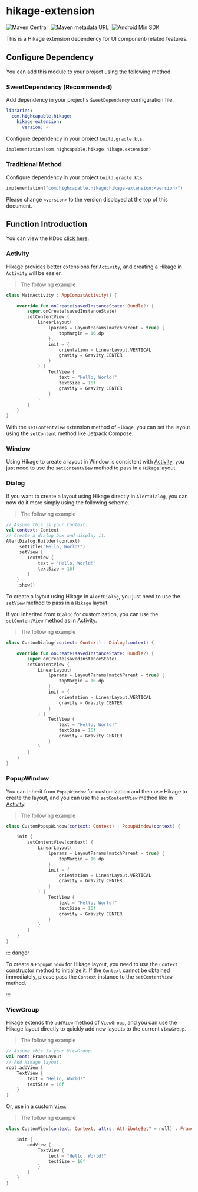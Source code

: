 # hikage-extension

![Maven Central](https://img.shields.io/maven-central/v/com.highcapable.hikage/hikage-extension?logo=apachemaven&logoColor=orange)
<span style="margin-left: 5px"/>
![Maven metadata URL](https://img.shields.io/maven-metadata/v?metadataUrl=https%3A%2F%2Fraw.githubusercontent.com%2FHighCapable%2Fmaven-repository%2Frefs%2Fheads%2Fmain%2Frepository%2Freleases%2Fcom%2Fhighcapable%2Fhikage%2Fhikage-extension%2Fmaven-metadata.xml&logo=apachemaven&logoColor=orange&label=highcapable-maven-releases)
<span style="margin-left: 5px"/>
![Android Min SDK](https://img.shields.io/badge/Min%20SDK-21-orange?logo=android)

This is a Hikage extension dependency for UI component-related features.

## Configure Dependency

You can add this module to your project using the following method.

### SweetDependency (Recommended)

Add dependency in your project's `SweetDependency` configuration file.

```yaml
libraries:
  com.highcapable.hikage:
    hikage-extension:
      version: +
```

Configure dependency in your project `build.gradle.kts`.

```kotlin
implementation(com.highcapable.hikage.hikage.extension)
```

### Traditional Method

Configure dependency in your project `build.gradle.kts`.

```kotlin
implementation("com.highcapable.hikage:hikage-extension:<version>")
```

Please change `<version>` to the version displayed at the top of this document.

## Function Introduction

You can view the KDoc [click here](kdoc://hikage-extension).

### Activity

Hikage provides better extensions for `Activity`, and creating a Hikage in `Activity` will be easier.

> The following example

```kotlin
class MainActivity : AppCompatActivity() {

    override fun onCreate(savedInstanceState: Bundle?) {
        super.onCreate(savedInstanceState)
        setContentView {
            LinearLayout(
                lparams = LayoutParams(matchParent = true) {
                    topMargin = 16.dp
                },
                init = {
                    orientation = LinearLayout.VERTICAL
                    gravity = Gravity.CENTER
                }
            ) {
                TextView {
                    text = "Hello, World!"
                    textSize = 16f
                    gravity = Gravity.CENTER
                }
            }
        }
    }
}
```

With the `setContentView` extension method of `Hikage`, you can set the layout using the `setContent` method like Jetpack Compose.

### Window

Using Hikage to create a layout in Window is consistent with [Activity](#activity), you just need to use the `setContentView` method to pass in a `Hikage` layout.

### Dialog

If you want to create a layout using Hikage directly in `AlertDialog`, you can now do it more simply using the following scheme.

> The following example

```kotlin
// Assume this is your Context.
val context: Context
// Create a dialog box and display it.
AlertDialog.Builder(context)
    .setTitle("Hello, World!")
    .setView {
        TextView {
            text = "Hello, World!"
            textSize = 16f
        }
    }
    .show()
```

To create a layout using Hikage in `AlertDialog`, you just need to use the `setView` method to pass in a `Hikage` layout.

If you inherited from `Dialog` for customization, you can use the `setContentView` method as in [Activity](#activity).

> The following example

```kotlin
class CustomDialog(context: Context) : Dialog(context) {

    override fun onCreate(savedInstanceState: Bundle?) {
        super.onCreate(savedInstanceState)
        setContentView {
            LinearLayout(
                lparams = LayoutParams(matchParent = true) {
                    topMargin = 16.dp
                },
                init = {
                    orientation = LinearLayout.VERTICAL
                    gravity = Gravity.CENTER
                }
            ) {
                TextView {
                    text = "Hello, World!"
                    textSize = 16f
                    gravity = Gravity.CENTER
                }
            }
        }
    }
}
```

### PopupWindow

You can inherit from `PopupWindow` for customization and then use Hikage to create the layout,
and you can use the `setContentView` method like in [Activity](#activity).

> The following example

```kotlin
class CustomPopupWindow(context: Context) : PopupWindow(context) {

    init {
        setContentView(context) {
            LinearLayout(
                lparams = LayoutParams(matchParent = true) {
                    topMargin = 16.dp
                },
                init = {
                    orientation = LinearLayout.VERTICAL
                    gravity = Gravity.CENTER
                }
            ) {
                TextView {
                    text = "Hello, World!"
                    textSize = 16f
                    gravity = Gravity.CENTER
                }
            }
        }
    }
}
```

::: danger

To create a `PopupWindow` for Hikage layout, you need to use the `Context` constructor method to initialize it.
If the `Context` cannot be obtained immediately, please pass the `Context` instance to the `setContentView` method.

:::

### ViewGroup

Hikage extends the `addView` method of `ViewGroup`, and you can use the Hikage layout directly to quickly add new layouts to the current `ViewGroup`.

> The following example

```kotlin
// Assume this is your ViewGroup.
val root: FrameLayout
// Add Hikage layout.
root.addView {
    TextView {
        text = "Hello, World!"
        textSize = 16f
    }
}
```

Or, use in a custom `View`.

> The following example

```kotlin
class CustomView(context: Context, attrs: AttributeSet? = null) : FrameLayout(context, attrs) {

    init {
        addView {
            TextView {
                text = "Hello, World!"
                textSize = 16f
            }
        }
    }
}
```